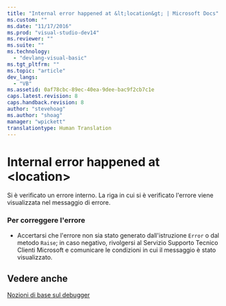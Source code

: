 ```yaml
---
title: "Internal error happened at &lt;location&gt; | Microsoft Docs"
ms.custom: ""
ms.date: "11/17/2016"
ms.prod: "visual-studio-dev14"
ms.reviewer: ""
ms.suite: ""
ms.technology: 
  - "devlang-visual-basic"
ms.tgt_pltfrm: ""
ms.topic: "article"
dev_langs: 
  - "VB"
ms.assetid: 0af78cbc-89ec-40ea-9dee-bac9f2cb7c1e
caps.latest.revision: 8
caps.handback.revision: 8
author: "stevehoag"
ms.author: "shoag"
manager: "wpickett"
translationtype: Human Translation
---
```

# Internal error happened at &lt;location&gt;
Si è verificato un errore interno.  La riga in cui si è verificato l'errore viene visualizzata nel messaggio di errore.  
  
### Per correggere l'errore  
  
-   Accertarsi che l'errore non sia stato generato dall'istruzione `Error` o dal metodo `Raise`; in caso negativo, rivolgersi al Servizio Supporto Tecnico Clienti Microsoft e comunicare le condizioni in cui il messaggio è stato visualizzato.  
  
## Vedere anche  
 [Nozioni di base sul debugger](/visual-studio/debugger/debugger-basics)